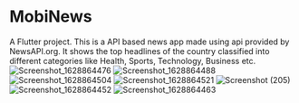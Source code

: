 # MobiNews

A Flutter project.
This is a API based news app made using api provided by NewsAPI.org.
It shows the top headlines of the country classified into different categories like Health, Sports, Technology, Business etc.
![Screenshot_1628864476](https://user-images.githubusercontent.com/58021274/136017867-efdc5e7c-723c-4680-8f9e-ce5801de2da8.png)
![Screenshot_1628864488](https://user-images.githubusercontent.com/58021274/136017877-dbaafac2-23c6-4256-b77a-9527ab10df88.png)
![Screenshot_1628864504](https://user-images.githubusercontent.com/58021274/136017881-26226d24-158f-4847-a521-d33e30ca0cc3.png)
![Screenshot_1628864521](https://user-images.githubusercontent.com/58021274/136017889-277fa1fb-d128-4e41-b921-8930da04b53f.png)
![Screenshot (205)](https://user-images.githubusercontent.com/58021274/136017901-2105f3ee-a3bb-406d-81ca-6d276df87b34.png)
![Screenshot_1628864452](https://user-images.githubusercontent.com/58021274/136017910-84b04302-2a4f-4fc5-96ca-0eae8a99acbf.png)
![Screenshot_1628864463](https://user-images.githubusercontent.com/58021274/136017915-a56d776e-a69a-4a40-973a-c678bdaa1071.png)
